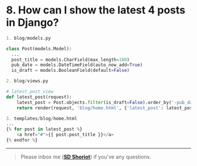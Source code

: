 # 8. How can I show the latest 4 posts in Django?

```python
1. blog/models.py 

class Post(models.Model):
  ...
  post_title = models.CharField(max_length=100)
  pub_date = models.DateTimeField(auto_now_add=True)
  is_draft = models.BooleanField(default=False)
```

```python	
2. blog/views.py

# latest_post_view
def latest_post(request):
    latest_post = Post.objects.filter(is_draft=False).order_by('-pub_date')[:4]
    return render(request, 'blog/home.html', {'latest_post': latest_post})
```

```python
3. templates/blog/home.html
...
{% for post in latest_post %}
	<a href="#">{{ post.post_title }}</a>
{% endfor %}
```

---

> Please inbox me (**[SD Shoriot](https://www.facebook.com/shoriot)**) if you've any questions.